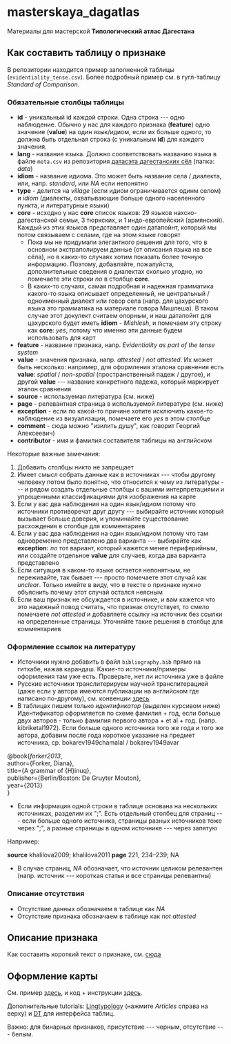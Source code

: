 # masterskaya_dagatlas
Материалы для мастерской **Типологический атлас Дагестана**

## Как составить таблицу о признаке

В репозитории находится пример заполненной таблицы (`evidentiality_tense.csv`). Более подробный пример см. в гугл-таблицу *Standard of Comparison*.


### Обязательные столбцы таблицы

- **id** - уникальный id каждой строки. Одна строка --- одно наблюдение. Обычно у нас для каждого признака (**feature**) одно значение (**value**) на один язык/идиом, если их больше одного, то должна быть отдельная строка (с уникальным **id**) для каждого значения.
- **lang** - название языка. Должно соответствовать названию языка в файле `meta.csv` из репозитория [датасэта дагестанских сёл](https://github.com/sverhees/master_villages) (папка: *data*)
- **idiom** - название идиома. Это может быть название села / диалекта, или, напр. *standard*, или *NA* если непонятно
- **type** - делится на *village* (если идиом ограничивается одинм селом) и *idiom* (диалекты, охватывающие больше одного населенного пункта, и литературные языки)
- **core** - исходно у нас **core** список языков: 29 языков нахско-дагестанской семьи, 3 тюркских, и 1 индо-европейский (армянский). Каждый из этих языков представляет один датапойнт, который мы потом связываем с селами, где на этом языке говорят
    - Пока мы не придумали элегантного решения для того, что в основном экстраполируем данные (от описания языка на все сёла), но в каких-то случаях хотим показать более точную информацию. Поэтому, добавляйте, пожалуйста, дополнительные сведения о диалектах сколько угодно, но помечаете эти строки *no* в столбце **core**.
    - В каких-то случаях, самая подробная и надежная грамматика какого-то языка описывает определенный, не центральный / одноименный диалект или говор села (напр. для цахурского языка это грамматика на материале говора Мишлеша). В таком случае этот докулект считаем опорным, и наш датапойнт для цахурского будет иметь **idiom** - *Mishlesh*, и помечаем эту строку как **core**: *yes*, потому что именно эти данные будем использовать для карт
- **feature** - название признака, напр. *Evidentiality as part of the tense system*
- **value** - значения признака, напр. *attested* / *not attested*. Их может быть несколько: например, для оформления эталона сравнения есть **value**: *spatial* / *non-spatial* (пространственный падеж / другое), и другой **value** --- название конкретного падежа, который маркирует эталон сравнения
- **source** - используемая литература (см. ниже) 
- **page** - релевантная страница в используемой литературе (см. ниже) 
- **exception** - если по какой-то причине хотите исключить какое-то наблюдение из визуализации, помечаете его *yes* в этом столбце
- **comment** - сюда можно "изилить душу", как говорит Георгий Алексеевич)	
- **contributor** - имя и фамилия составителя таблицы на английском

Некоторые важные замечания:

1. Добавить столбцы никто не запрещает
2. Имеет смысл собрать данные как в источниках --- чтобы другому человеку потом было понятно, что относится к чему из литературы --- и рядом создать отдельные столбцы с вашими интерпретациями и упрощенными классификациями для изображения на карте
3. Если у вас два наблюдения на один язык/идиом потому что источники противоречат друг другу --- выбирайте источник который вызывает больше доверия, и упоминайте существование расхождения в столбце для комментариев
4. Если у вас два наблюдения на один язык/идиом потому что там одновременно представлено два варианта --- выбирайте как **exception:** *no* тот вариант, который кажется менее периферийным, или создайте отдельное **value** для случаев, когда два варианта представлено
5. Если ситуация в каком-то языке остается непонятным, не переживайте, так бывает --- просто помечаете этот случай как *unclear*. Только имейте в виду, что в тексте о признаке нужно объяснить почему этот случай остался неясным
6. Если ваш признак не обсуждается в источнике, и вам кажется что это надежный повод считать, что признак отсутствует, то смело помечаете *not attested* и добавляете ссылку на источник без ссылки на определенные страницы. Уточняйте такие решения в столбце для комментариев

### Оформление ссылок на литературу

- Источники нужно добавить в файл `bibliography.bib` прямо на гитхабе, нажав карандаш. Какие-то источники/примеры оформления там уже есть. Проверьте, нет ли источника уже в файле
- Русские источники транслитерируем научной транслитерацией (даже если у автора имеются публикации на английском где написано по-другому), см. конвенции [здесь](https://en.wikipedia.org/wiki/Scientific_transliteration_of_Cyrillic)
- В таблицах пишем только *идентификатор* (выделен курсивом ниже)
Идентификатор оформляется по схеме фамилия + год, если больше двух авторов - только фамилия первого автора + et al + год. (напр. kibriketal1972). Если больше одного источника того же года и того же автора, добавим после года короткое указание на предмет источника, ср. bokarev1949chamalal / bokarev1949avar


@book{*forker2013*, <br>
  author={Forker, Diana}, <br>
  title={A grammar of {H}inuq},<br>
  publisher={Berlin/Boston: De Gruyter Mouton},<br>
  year={2013}<br>
  } <br>
  

- Если информация одной строки в таблице основана на нескольких источниках, разделим их ";". Есть отдельный столбец для страниц --- если больше одного источника, страницы разных источников тоже через ";", а разные страницы в одном источнике --- через запятую

Например:

**source** khalilova2009; khalilova2011 **page** 221, 234–239; NA

- В случае страниц, *NA* обозначает, что источник целиком релевантен (напр. источник --- короткая статья и все страницы релевантны)

### Описание отсутствия

- Отсутствие данных обозначаем в таблице как *NA*
- Отсутствие признака обозначаем в таблице как *not attested*


## Описание признака

Как составить короткий текст о признаке, см. [сюда](https://docs.google.com/document/d/1e5DbAdI-lyPtCFcxgbck_2ab_waVCzY7BUj6k-cbK-A/edit?usp=sharing)


## Оформление карты

См. пример [здесь](https://sverhees.github.io/masterskaya_dagatlas/example.html), и код + инструкции [здесь](https://github.com/sverhees/masterskaya_dagatlas/blob/master/example.Rmd).

Дополнительные tutorials: [Lingtypology](https://docs.ropensci.org/lingtypology/index.html) (нажмите *Articles* справа на верху) и [DT](https://rstudio.github.io/DT/) для интерфейса таблиц.

Важно: для бинарных признаков, присутствие --- черным, отсутствие --- белым.




